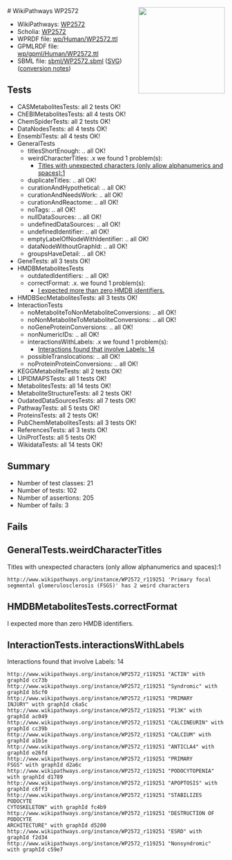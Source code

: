 <img style="float: right; width: 200px" src="../logo.png" />
# WikiPathways WP2572

* WikiPathways: [WP2572](https://identifiers.org/wikipathways:WP2572)
* Scholia: [WP2572](https://scholia.toolforge.org/wikipathways/WP2572)
* WPRDF file: [wp/Human/WP2572.ttl](../wp/Human/WP2572.ttl)
* GPMLRDF file: [wp/gpml/Human/WP2572.ttl](../wp/gpml/Human/WP2572.ttl)
* SBML file: [sbml/WP2572.sbml](../sbml/WP2572.sbml) ([SVG](../sbml/WP2572.svg)) ([conversion notes](../sbml/WP2572.txt))

## Tests
* CASMetabolitesTests: all 2 tests OK!
* ChEBIMetabolitesTests: all 4 tests OK!
* ChemSpiderTests: all 2 tests OK!
* DataNodesTests: all 4 tests OK!
* EnsemblTests: all 4 tests OK!
* GeneralTests
    * titlesShortEnough: .. all OK!
    * weirdCharacterTitles: .x we found 1 problem(s):
        * [Titles with unexpected characters (only allow alphanumerics and spaces):1](#fda87b3f)
    * duplicateTitles: .. all OK!
    * curationAndHypothetical: .. all OK!
    * curationAndNeedsWork: .. all OK!
    * curationAndReactome: .. all OK!
    * noTags: .. all OK!
    * nullDataSources: .. all OK!
    * undefinedDataSources: .. all OK!
    * undefinedIdentifier: .. all OK!
    * emptyLabelOfNodeWithIdentifier: .. all OK!
    * dataNodeWithoutGraphId: .. all OK!
    * groupsHaveDetail: .. all OK!
* GeneTests: all 3 tests OK!
* HMDBMetabolitesTests
    * outdatedIdentifiers: .. all OK!
    * correctFormat: .x. we found 1 problem(s):
        * [I expected more than zero HMDB identifiers.](#ad154c1e)
* HMDBSecMetabolitesTests: all 3 tests OK!
* InteractionTests
    * noMetaboliteToNonMetaboliteConversions: .. all OK!
    * noNonMetaboliteToMetaboliteConversions: .. all OK!
    * noGeneProteinConversions: .. all OK!
    * nonNumericIDs: .. all OK!
    * interactionsWithLabels: .x we found 1 problem(s):
        * [Interactions found that involve Labels: 14](#fe97a8bc)
    * possibleTranslocations: .. all OK!
    * noProteinProteinConversions: .. all OK!
* KEGGMetaboliteTests: all 2 tests OK!
* LIPIDMAPSTests: all 1 tests OK!
* MetabolitesTests: all 14 tests OK!
* MetaboliteStructureTests: all 2 tests OK!
* OudatedDataSourcesTests: all 7 tests OK!
* PathwayTests: all 5 tests OK!
* ProteinsTests: all 2 tests OK!
* PubChemMetabolitesTests: all 3 tests OK!
* ReferencesTests: all 3 tests OK!
* UniProtTests: all 5 tests OK!
* WikidataTests: all 14 tests OK!


## Summary

* Number of test classes: 21
* Number of tests: 102
* Number of assertions: 205
* Number of fails: 3

## Fails

<a name="fda87b3f" />

## GeneralTests.weirdCharacterTitles

Titles with unexpected characters (only allow alphanumerics and spaces):1
```
http://www.wikipathways.org/instance/WP2572_r119251 'Primary focal segmental glomerulosclerosis (FSGS)' has 2 weird characters
```

<a name="ad154c1e" />

## HMDBMetabolitesTests.correctFormat

I expected more than zero HMDB identifiers.
<a name="fe97a8bc" />

## InteractionTests.interactionsWithLabels

Interactions found that involve Labels: 14
```
http://www.wikipathways.org/instance/WP2572_r119251 "ACTIN" with graphId cc73b
http://www.wikipathways.org/instance/WP2572_r119251 "Syndromic" with graphId b5cf0
http://www.wikipathways.org/instance/WP2572_r119251 "PRIMARY 
INJURY" with graphId c6a5c
http://www.wikipathways.org/instance/WP2572_r119251 "P13K" with graphId ac049
http://www.wikipathways.org/instance/WP2572_r119251 "CALCINEURIN" with graphId cc39b
http://www.wikipathways.org/instance/WP2572_r119251 "CALCIUM" with graphId a1b1e
http://www.wikipathways.org/instance/WP2572_r119251 "ANTICLA4" with graphId e26fd
http://www.wikipathways.org/instance/WP2572_r119251 "PRIMARY 
FSGS" with graphId d2a6c
http://www.wikipathways.org/instance/WP2572_r119251 "PODOCYTOPENIA" with graphId d1789
http://www.wikipathways.org/instance/WP2572_r119251 "APOPTOSIS" with graphId c6ff3
http://www.wikipathways.org/instance/WP2572_r119251 "STABILIZES 
PODOCYTE
CYTOSKELETON" with graphId fc4b9
http://www.wikipathways.org/instance/WP2572_r119251 "DESTRUCTION OF
PODOCYTE
ARCHITECTURE" with graphId d5200
http://www.wikipathways.org/instance/WP2572_r119251 "ESRD" with graphId f2d34
http://www.wikipathways.org/instance/WP2572_r119251 "Nonsyndromic" with graphId c59e7
```

